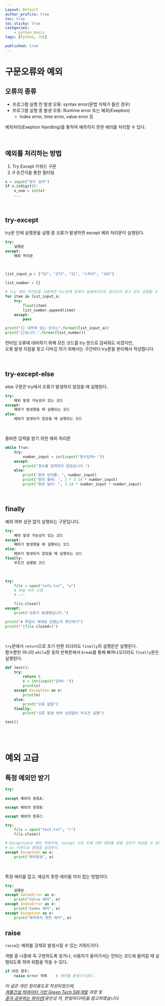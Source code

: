 ```yaml
---
Layout: Default
author_profile: true
toc: true
toc_sticky: true
categories:
    - python_basic
tags: [Python, 기초]

published: true
---
```


# 구문오류와 예외
## 오류의 종류
- 프로그램 실행 전 발생 오류: syntax error(문법 자체가 틀린 경우)
- 프로그램 실행 중 발생 오류: Runtime error 또는 예외(Exeption)  
    - Index error, time error, value error 등

예외처리(Exeption Handling)를 통하여 예측하지 못한 에러를 처리할 수 있다.

<br>

## 예외를 처리하는 방법
1. Try Except 키워드 구문
2. if 조건식을 통한 필터링

```python
x = input("정수 입력")
if x.isdigit():
    x_num = int(x)
    ...
```

<br>

## try-except 
try문 안에 실행문을 실행 중 오류가 발생하면 except 예외 처리문이 실행된다.

```python
try:
    실행문
except:
    예외 처리문
```

<br>

```python
list_input_a = ["52", "273", "32", "스파이", "103"]

list_number = []

# try 예외 처리문을 사용하면 for문에 문제가 발생하더라도 중단되지 않고 모두 실행할 수 있다.
for item in list_input_a:
    try:
        float(item)
        list_number.append(item)
    except:
        pass

print("{} 내부에 있는 숫자는".format(list_input_a))
print("{}입니다.".format(list_number))
```

런타임 오류에 대비하기 위해 모든 코드를 try 문으로 감싸줘도 되겠지만,  
오류 발생 지점을 찾고 디버깅 하기 위해서는 구간마다 try문을 분리해서 작성합니다.

<br>

## try-except-else
else 구문은 try에서 오류가 발생하지 않았을 때 실행된다.

```python
try:
    예외 발생 가능성이 있는 코드
except:
    예외가 발생했을 때 실행되는 코드
else:
    예외가 발생되지 않았을 때 실행되는 코드
```

<br>

올바른 입력을 받기 위한 예외 처리문

```python
while True:
    try:
        number_input = int(input("정수입력> "))
    except:
        print("정수를 입력하지 않았습니다.")
    else:
        print("원의 반지름: ", number_input)
        print("원의 둘레: ", 2 * 3.14 * number_input)
        print("원의 넓이: ", 3.14 * number_input * number_input)
```

<br>

## finally 
예외 여부 상관 없이 실행되는 구문입니다.

```python
try:
    예외 발생 가능성이 있는 코드
except:
    예외가 발생했을 때 실행되는 코드
else:
    예외가 발생되지 않았을 때 실행되는 코드
finally:
    무조건 실행할 코드
```

<br>

```python
try:
    file = open("info.txt", "w")
    # 파일 처리 수행
    # ~~~

    file.close()
except:
    print("오류가 발생했습니다.")

print("# 파일이 제대로 닫혔는지 확인하기")
print(f"{file.closed=}")

```

<br>

`try`문에서 `return`으로 조기 반환 되더라도 `finally`의 실행문은 실행된다.  
함수뿐만 아니라 `while`문 등의 반복문에서 `break`를 통해 빠져나오더라도 `finally`문은 실행된다.

```python
def test():
    try:
        return 0
        x = int(input("입력> "))
        print(x)
    except Exception as e:
        print(e)
    else:
        print("오류 없음")
    finally:
        print("오류 발생 여부 상관없이 무조건 실행")

test()
```

<br>
<br>

# 예외 고급
## 특정 예외만 받기
```python
try:
    
except 예외의 종류A:

except 예외의 종류B:

except 예외의 종류C:
```

```python
try:
    file = open("test.txt", "r")
    file.close()

# Exception은 예외 객체이며, except 구문 뒤에 어떤 예외를 받을 것인지 작성할 수 있다.
# as 키워드로 별명을 설정한다.
except Exception as e:
    print("에러발생", e)
```

<br>

특정 에러를 잡고, 예상치 못한 에러들 까지 잡는 방법이다.

```python
try:
    실행문
except ValueError as e:
    print("Value 에러", e)
except IndexError as e:
    print("Index 에러", e)
except Exception as e:
    print("예측하지 못한 에러", e)
```

## raise
`raise`는 예외를 강제로 발생시킬 수 있는 키워드이다.

개발 중 나중에 꼭 구현하도록 넣거나, 사용자가 들어가서는 안되는 코드에 들어갈 때 실행되도록 하여 위험을 막을 수 있다.

```python
if 어떤 경우:
    raise error 객체    # 에러를 발생시키겠다.
```

*이 글은 개인 정리용도로 작성되었으며,  
<u>계룡건설 빅데이터 기반 Green Tech SW개발</u> 과정 및   
<u>혼자 공부하는 파이썬</u>[윤인성 저, 한빛미디어]을 참고하였습니다.*